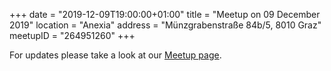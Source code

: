 +++
date = "2019-12-09T19:00:00+01:00"
title = "Meetup on 09 December 2019"
location = "Anexia"
address = "Münzgrabenstraße 84b/5, 8010 Graz"
meetupID = "264951260"
+++

For updates please take a look at our
[Meetup page](https://www.meetup.com/Graz-Open-Source-Meetup/events/lbbhjlyzqbwb/).

